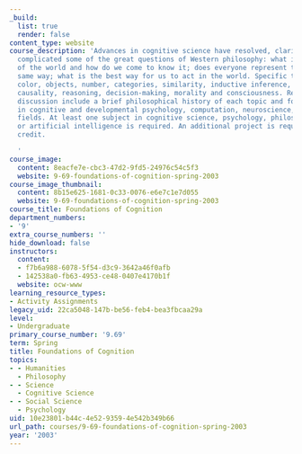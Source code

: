 ```yaml
---
_build:
  list: true
  render: false
content_type: website
course_description: 'Advances in cognitive science have resolved, clarified, and sometimes
  complicated some of the great questions of Western philosophy: what is the structure
  of the world and how do we come to know it; does everyone represent the world the
  same way; what is the best way for us to act in the world. Specific topics include
  color, objects, number, categories, similarity, inductive inference, space, time,
  causality, reasoning, decision-making, morality and consciousness. Readings and
  discussion include a brief philosophical history of each topic and focus on advances
  in cognitive and developmental psychology, computation, neuroscience, and related
  fields. At least one subject in cognitive science, psychology, philosophy, linguistics,
  or artificial intelligence is required. An additional project is required for graduate
  credit.

  '
course_image:
  content: 8eacfe7e-cbc3-47d2-9fd5-24976c54c5f3
  website: 9-69-foundations-of-cognition-spring-2003
course_image_thumbnail:
  content: 8b15e625-1681-0c33-0076-e6e7c1e7d055
  website: 9-69-foundations-of-cognition-spring-2003
course_title: Foundations of Cognition
department_numbers:
- '9'
extra_course_numbers: ''
hide_download: false
instructors:
  content:
  - f7b6a988-6078-5f54-d3c9-3642a46f0afb
  - 142538a0-fb63-4953-ce48-0407e4170b1f
  website: ocw-www
learning_resource_types:
- Activity Assignments
legacy_uid: 22ca5048-147b-be56-feb4-bea3fbcaa29a
level:
- Undergraduate
primary_course_number: '9.69'
term: Spring
title: Foundations of Cognition
topics:
- - Humanities
  - Philosophy
- - Science
  - Cognitive Science
- - Social Science
  - Psychology
uid: 10e23801-b44c-4e52-9359-4e542b349b66
url_path: courses/9-69-foundations-of-cognition-spring-2003
year: '2003'
---
```

